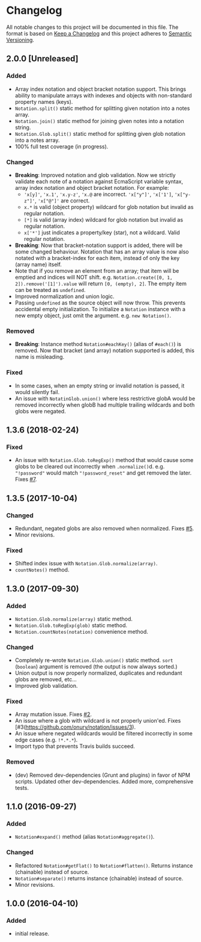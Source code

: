 # Changelog

All notable changes to this project will be documented in this file. The format is based on [Keep a Changelog](http://keepachangelog.com/en/1.0.0/) and this project adheres to [Semantic Versioning](http://semver.org).

## 2.0.0 [Unreleased]

### Added
- Array index notation and object bracket notation support. This brings ability to manipulate arrays with indexes and objects with non-standard property names (keys).
- `Notation.split()` static method for splitting given notation into a notes array.
- `Notation.join()` static method for joining given notes into a notation string.
- `Notation.Glob.split()` static method for splitting given glob notation into a notes array.
- 100% full test coverage (in progress).

### Changed
- **Breaking**: Improved notation and glob validation. Now we strictly validate each note of a notation against EcmaScript variable syntax, array index notation and object bracket notation. For example:
    - `'x[y]'`, `'x.1'`, `'x.y-z'`, `'x.@` are incorrect. `'x["y"]'`, `'x['1']`, `'x["y-z"]'`, `'x["@"]'` are correct. 
    - `x.*` is valid (object property) wildcard for glob notation but invalid as regular notation. 
    - `[*]` is valid (array index) wildcard for glob notation but invalid as regular notation.
    - `x['*']` just indicates a property/key (star), not a wildcard. Valid regular notation.
- **Breaking**: Now that bracket-notation support is added, there will be some changed behaviour. Notation that has an array value is now also notated with a bracket-index for each item, instead of only the key (array name) itself.
- Note that if you remove an element from an array; that item will be emptied and indices will NOT shift. e.g. `Notation.create([0, 1, 2]).remove('[1]').value` will return `[0, (empty), 2]`. The empty item can be treated as `undefined`.
- Improved normalization and union logic.
- Passing `undefined` as the source object will now throw. This prevents accidental empty initialization. To initialize a `Notation` instance with a new empty object, just omit the argument. e.g. `new Notation()`.

### Removed
- **Breaking**: Instance method `Notation#eachKey()` (alias of `#each()`) is removed. Now that bracket (and array) notation supported is added, this name is misleading.

### Fixed
- In some cases, when an empty string or invalid notation is passed, it would silently fail.
- An issue with `NotatinGlob.union()` where less restrictive globA would be removed incorrectly when globB had multiple trailing wildcards and both globs were negated.

## 1.3.6 (2018-02-24)  

### Fixed
- An issue with `Notation.Glob.toRegExp()` method that would cause some globs to be cleared out incorrectly when `.normalize()`d. e.g. `"!password"` would match `"!password_reset"` and get removed the later. Fixes [#7](https://github.com/onury/notation/issues/7).

## 1.3.5 (2017-10-04)  

### Changed
- Redundant, negated globs are also removed when normalized. Fixes [#5](https://github.com/onury/notation/issues/5).
- Minor revisions.

### Fixed
- Shifted index issue with `Notation.Glob.normalize(array)`.
- `countNotes()` method.

## 1.3.0 (2017-09-30)  

### Added
- `Notation.Glob.normalize(array)` static method.
- `Notation.Glob.toRegExp(glob)` static method.
- `Notation.countNotes(notation)` convenience method.

### Changed
- Completely re-wrote `Notation.Glob.union()` static method. `sort` (`boolean`) argument is removed (the output is now always sorted.)
- Union output is now properly normalized, duplicates and redundant globs are removed, etc...
- Improved glob validation.

### Fixed
- Array mutation issue. Fixes [#2](https://github.com/onury/notation/issues/2).
- An issue where a glob with wildcard is not properly union'ed. Fixes [#3(https://github.com/onury/notation/issues/3). 
- An issue where negated wildcards would be filtered incorrectly in some edge cases (e.g. `!*.*.*`).
- Import typo that prevents Travis builds succeed.

### Removed
- (dev) Removed dev-dependencies (Grunt and plugins) in favor of NPM scripts. Updated other dev-dependencies. Added more, comprehensive tests.

## 1.1.0 (2016-09-27)  

### Added
- `Notation#expand()` method (alias `Notation#aggregate()`).

### Changed
- Refactored `Notation#getFlat()` to `Notation#flatten()`. Returns instance (chainable) instead of source.
- `Notation#separate()` returns instance (chainable) instead of source.
- Minor revisions.

## 1.0.0 (2016-04-10)  

### Added
- initial release.
